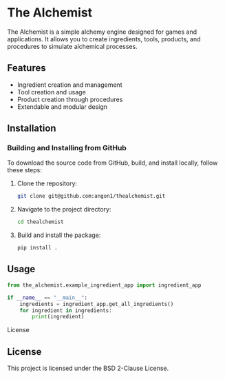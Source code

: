 # The Alchemist

The Alchemist is a simple alchemy engine designed for games and applications. It allows you to create ingredients, tools, products, and procedures to simulate alchemical processes.

## Features

- Ingredient creation and management
- Tool creation and usage
- Product creation through procedures
- Extendable and modular design

## Installation

### Building and Installing from GitHub

To download the source code from GitHub, build, and install locally, follow these steps:

1. Clone the repository:

    ```bash
    git clone git@github.com:angon1/thealchemist.git
    ```

2. Navigate to the project directory:

    ```bash
    cd thealchemist
    ```

3. Build and install the package:

    ```bash
    pip install .
    ```

## Usage

```python
from the_alchemist.example_ingredient_app import ingredient_app

if __name__ == "__main__":
    ingredients = ingredient_app.get_all_ingredients()
    for ingredient in ingredients:
        print(ingredient)
```

License

## License

This project is licensed under the BSD 2-Clause License.
